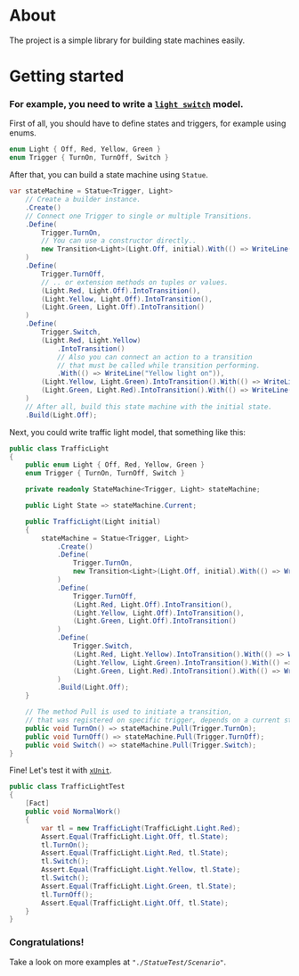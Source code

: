 # About
The project is a simple library for building state machines easily.


# Getting started

### For example, you need to write a [`light switch`](https://flaviocopes.com/finite-state-machines/) model.

First of all, you should have to define states and triggers, for example using enums.
```C#
enum Light { Off, Red, Yellow, Green }
enum Trigger { TurnOn, TurnOff, Switch }
```

After that, you can build a state machine using `Statue`.
```C#
var stateMachine = Statue<Trigger, Light>
    // Create a builder instance.
    .Create()
    // Connect one Trigger to single or multiple Transitions.
    .Define(
        Trigger.TurnOn,
        // You can use a constructor directly..
        new Transition<Light>(Light.Off, initial).With(() => WriteLine("Turned on"))
    )
    .Define(
        Trigger.TurnOff,
        // .. or extension methods on tuples or values.
        (Light.Red, Light.Off).IntoTransition(),
        (Light.Yellow, Light.Off).IntoTransition(),
        (Light.Green, Light.Off).IntoTransition()
    )
    .Define(
        Trigger.Switch,
        (Light.Red, Light.Yellow)
            .IntoTransition()
            // Also you can connect an action to a transition
            // that must be called while transition performing.
            .With(() => WriteLine("Yellow light on")),
        (Light.Yellow, Light.Green).IntoTransition().With(() => WriteLine("Green light on")),
        (Light.Green, Light.Red).IntoTransition().With(() => WriteLine("Red light on"))
    )
    // After all, build this state machine with the initial state.
    .Build(Light.Off);

```

Next, you could write traffic light model, that something like this:

```C#
public class TrafficLight
{
    public enum Light { Off, Red, Yellow, Green }
    enum Trigger { TurnOn, TurnOff, Switch }

    private readonly StateMachine<Trigger, Light> stateMachine;

    public Light State => stateMachine.Current;

    public TrafficLight(Light initial)
    {
        stateMachine = Statue<Trigger, Light>
            .Create()
            .Define(
                Trigger.TurnOn,
                new Transition<Light>(Light.Off, initial).With(() => WriteLine("Turned on"))
            )
            .Define(
                Trigger.TurnOff,
                (Light.Red, Light.Off).IntoTransition(),
                (Light.Yellow, Light.Off).IntoTransition(),
                (Light.Green, Light.Off).IntoTransition()
            )
            .Define(
                Trigger.Switch,
                (Light.Red, Light.Yellow).IntoTransition().With(() => WriteLine("Yellow light on")),
                (Light.Yellow, Light.Green).IntoTransition().With(() => WriteLine("Green light on")),
                (Light.Green, Light.Red).IntoTransition().With(() => WriteLine("Red light on"))
            )
            .Build(Light.Off);
    }

    // The method Pull is used to initiate a transition,
    // that was registered on specific trigger, depends on a current state.
    public void TurnOn() => stateMachine.Pull(Trigger.TurnOn);
    public void TurnOff() => stateMachine.Pull(Trigger.TurnOff);
    public void Switch() => stateMachine.Pull(Trigger.Switch);
}
```

Fine! Let's test it with [`xUnit`](https://xunit.net/).

```C#
public class TrafficLightTest
{
    [Fact]
    public void NormalWork()
    {
        var tl = new TrafficLight(TrafficLight.Light.Red);
        Assert.Equal(TrafficLight.Light.Off, tl.State);
        tl.TurnOn();
        Assert.Equal(TrafficLight.Light.Red, tl.State);
        tl.Switch();
        Assert.Equal(TrafficLight.Light.Yellow, tl.State);
        tl.Switch();
        Assert.Equal(TrafficLight.Light.Green, tl.State);
        tl.TurnOff();
        Assert.Equal(TrafficLight.Light.Off, tl.State);
    }
}
```
### Congratulations!

Take a look on more examples at *`"./StatueTest/Scenario"`*.
